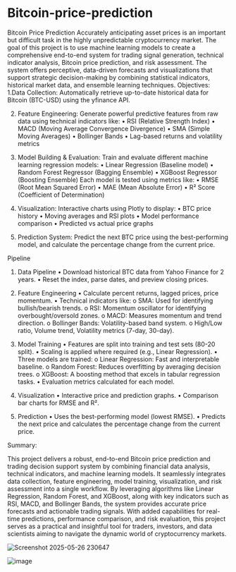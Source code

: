 # Bitcoin-price-prediction
Bitcoin Price Prediction
Accurately anticipating asset prices is an important but difficult task in the highly unpredictable cryptocurrency market. The goal of this project is to use machine learning models to create a comprehensive end-to-end system for trading signal generation, technical indicator analysis, Bitcoin price prediction, and risk assessment. The system offers perceptive, data-driven forecasts and visualizations that support strategic decision-making by combining statistical indicators, historical market data, and ensemble learning techniques.
Objectives:
1.Data Collection:
Automatically retrieve up-to-date historical data for Bitcoin (BTC-USD) using the yfinance API.

2. Feature Engineering:
Generate powerful predictive features from raw data using technical indicators like:
•	RSI (Relative Strength Index)
•	MACD (Moving Average Convergence Divergence)
•	SMA (Simple Moving Averages)
•	Bollinger Bands
•	Lag-based returns and volatility metrics

4.   Model Building & Evaluation:
Train and evaluate different machine learning regression models:
•	Linear Regression (Baseline model)
•	Random Forest Regressor (Bagging Ensemble)
•	XGBoost Regressor (Boosting Ensemble)
Each model is tested using metrics like:
•	RMSE (Root Mean Squared Error)
•	MAE (Mean Absolute Error)
•	R² Score (Coefficient of Determination)

6. Visualization:
Interactive charts using Plotly to display:
•	BTC price history
•	Moving averages and RSI plots
•	Model performance comparison
•	Predicted vs actual price graphs

8.  Prediction System:
Predict the next BTC price using the best-performing model, and calculate the percentage change from the current price.






Pipeline
1. Data Pipeline
•	Download historical BTC data from Yahoo Finance for 2 years.
•	Reset the index, parse dates, and preview closing prices.
2. Feature Engineering
•	Calculate percent returns, lagged prices, price momentum.
•	Technical indicators like:
o	SMA: Used for identifying bullish/bearish trends.
o	RSI: Momentum oscillator for identifying overbought/oversold zones.
o	MACD: Measures momentum and trend direction.
o	Bollinger Bands: Volatility-based band system.
o	High/Low ratio, Volume trend, Volatility metrics (7-day, 30-day).
3. Model Training
•	Features are split into training and test sets (80-20 split).
•	Scaling is applied where required (e.g., Linear Regression).
•	Three models are trained:
o	Linear Regression: Fast and interpretable baseline.
o	Random Forest: Reduces overfitting by averaging decision trees.
o	XGBoost: A boosting method that excels in tabular regression tasks.
•	Evaluation metrics calculated for each model.
4. Visualization
•	Interactive price and prediction graphs.
•	Comparison bar charts for RMSE and R².


5. Prediction
•	Uses the best-performing model (lowest RMSE).
•	Predicts the next price and calculates the percentage change from the current price.

Summary:

This project delivers a robust, end-to-end Bitcoin price prediction and trading decision support system by combining financial data analysis, technical indicators, and machine learning models. It seamlessly integrates data collection, feature engineering, model training, visualization, and risk assessment into a single workflow. By leveraging algorithms like Linear Regression, Random Forest, and XGBoost, along with key indicators such as RSI, MACD, and Bollinger Bands, the system provides accurate price forecasts and actionable trading signals. With added capabilities for real-time predictions, performance comparison, and risk evaluation, this project serves as a practical and insightful tool for traders, investors, and data scientists aiming to navigate the dynamic world of cryptocurrency markets.


![Screenshot 2025-05-26 230647](https://github.com/user-attachments/assets/f5f87e09-2948-484c-aa9b-7e239319ad13)


![image](https://github.com/user-attachments/assets/71e6187c-aa8e-4ce5-9362-f2ecc8b39967)
